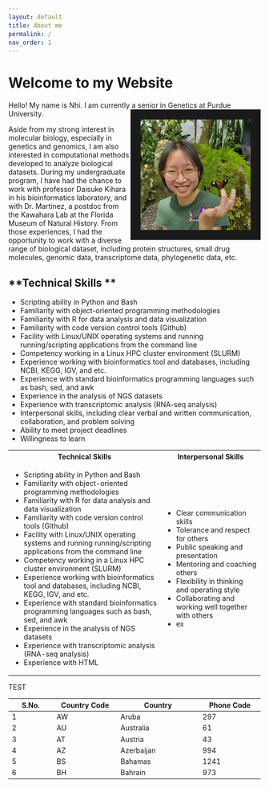 ```yaml
---
layout: default
title: About me
permalink: /
nav_order: 1
---
```

<h1>Welcome to my Website</h1>  

<p>Hello! My name is Nhi. I am currently a senior in Genetics at <img src="/assets/img/about_me_img/Screenshot (298).png" alt="nhivo" width="220" height="220" style="float:right" border="20">Purdue University.</p> Aside from my strong interest in molecular biology, especially in genetics and genomics, I am also interested in computational methods developed to analyze biological datasets. 
During my undergraduate program, I have had the chance to work with professor Daisuke Kihara in his bioinformatics laboratory, and with Dr. Martinez, a postdoc from the Kawahara Lab at the Florida Museum of Natural History. From those experiences, I had the opportunity to work with a diverse range of biological dataset, including protein structures, small drug molecules, genomic data, transcriptome data, phylogenetic data, etc. 


**Technical Skills **
---------------------------------------------------------------
- Scripting ability in Python and Bash 
- Familiarity with object-oriented programming methodologies 
- Familiarity with R for data analysis and data visualization 
- Familiarity with code version control tools (Github) 
- Facility with Linux/UNIX operating systems and running running/scripting applications from the command line  
- Competency working in a Linux HPC cluster environment (SLURM) 
- Experience working with bioinformatics tool and databases, including NCBI, KEGG, IGV, and etc. 
- Experience with standard bioinformatics programming languages such as bash, sed, and awk
- Experience in the analysis of NGS datasets 
- Experience with transcriptomic analysis (RNA-seq analysis) 
- Interpersonal skills, including clear verbal and written communication, collaboration, and problem solving 
- Ability to meet project deadlines 
- Willingness to learn 

<html>
<table style="width:100%">
  <tr>
    <th>Technical Skills</th>
    <th>Interpersonal Skills</th>
  </tr>
  <tr>
    <td>
      <ul>
	<li>Scripting ability in Python and Bash</li>
	<li>Familiarity with object-oriented programming methodologies</li>
	<li>Familiarity with R for data analysis and data visualization</li>
	<li>Familiarity with code version control tools (Github)</li>
	<li>Facility with Linux/UNIX operating systems and running running/scripting applications from the command line</li>
	<li>Competency working in a Linux HPC cluster environment (SLURM)</li>
	<li>Experience working with bioinformatics tool and databases, including NCBI, KEGG, IGV, and etc.</li>
	<li>Experience with standard bioinformatics programming languages such as bash, sed, and awk</li>
	<li>Experience in the analysis of NGS datasets</li>
	<li>Experience with transcriptomic analysis (RNA-seq analysis)</li>
        <li>Experience with HTML</li>
      </ul>
    </td>
    <td>
      <ul>
	<li>Clear communication skills</li>
        <li>Tolerance and respect for others</li>
        <li>Public speaking and presentation</li>
        <li>Mentoring and coaching others</li>
        <li>Flexibility in thinking and operating style</li>
        <li>Collaborating and working well together with others</li>
        <li>ex</li>
      </ul>
    </td>
  </tr>
</table>
</html>


TEST

<table width="50%" cellspacing="0">
<thead>
<th width="100">S.No.</th>
<th width="150">Country Code</th>
<th width="200">Country</th>
<th width="150">Phone Code</th>
</thead>
<tbody>
<tr>
<td>1</td>
<td>AW</td>
<td>Aruba</td>
<td>297</td>
</tr>
<tr>
<td>2</td>
<td>AU</td>
<td>Australia</td>
<td>61</td>
</tr>
<tr>
<td>3</td>
<td>AT</td>
<td>Austria</td>
<td>43</td>
</tr>
<tr>
<td>4</td>
<td>AZ</td>
<td>Azerbaijan</td>
<td>994</td>
</tr>
<tr>
<td>5</td>
<td>BS</td>
<td>Bahamas</td>
<td>1241</td>
</tr>
<tr>
<td>6</td>
<td>BH</td>
<td>Bahrain</td>
<td>973</td>
</tr>
</tbody>
</table>
